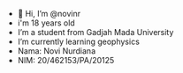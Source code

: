 - 👋 Hi, I’m @novinr
- i'm 18 years old
- I’m a student from Gadjah Mada University
- I’m currently learning geophysics
- Nama: Novi Nurdiana
- NIM: 20/462153/PA/20125


<!---
novinr/novinr is a ✨ special ✨ repository because its `README.md` (this file) appears on your GitHub profile.
You can click the Preview link to take a look at your changes.
--->
